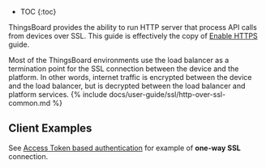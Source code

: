 * TOC
{:toc}

ThingsBoard provides the ability to run HTTP server that process API calls from devices over SSL. 
This guide is effectively the copy of [Enable HTTPS](/docs/{{docsPrefix}}user-guide/ssl/http-over-ssl/) guide.

Most of the ThingsBoard environments use the load balancer as a termination point for the SSL connection between the device and the platform.
In other words, internet traffic is encrypted between the device and the load balancer, but is decrypted between the load balancer and platform services.
{% include docs/user-guide/ssl/http-over-ssl-common.md %}

## Client Examples

See [Access Token based authentication](/docs/{{docsPrefix}}user-guide/ssl/http-access-token/) for example of **one-way SSL** connection.